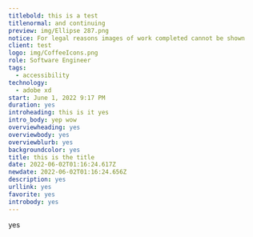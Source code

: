 ```yaml
---
titlebold: this is a test
titlenormal: and continuing
preview: img/Ellipse 287.png
notice: For legal reasons images of work completed cannot be shown
client: test
logo: img/CoffeeIcons.png
role: Software Engineer
tags:
  - accessibility
technology:
  - adobe xd
start: June 1, 2022 9:17 PM
duration: yes
introheading: this is it yes
intro_body: yep wow
overviewheading: yes
overviewbody: yes
overviewblurb: yes
backgroundcolor: yes
title: this is the title
date: 2022-06-02T01:16:24.617Z
newdate: 2022-06-02T01:16:24.656Z
description: yes
urllink: yes
favorite: yes
introbody: yes
---
```

yes